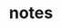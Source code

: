 ---
view: category
lang: zh-cn
order: 6      # Order of display in list categories
top: true     # Include category in navigation Top
title: notes
description: notes
excerpt: notes
slug: notes
meta:
  - property: og:image
    content: /image-social-share.png
  - name: twitter:image
    content: /image-social-share.png
---